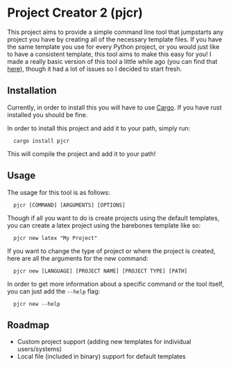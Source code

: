 # Project Creator 2 (pjcr)

This project aims to provide a simple command line tool that jumpstarts any project you have by creating all of the necessary template files. If you have the same template you use for every Python project, or you would just like to have a consistent template, this tool aims to make this easy for you! I made a really basic version of this tool a little while ago (you can find that [here](https://github.com/TheSharkhead2/Project_Creator)), though it had a lot of issues so I decided to start fresh.

## Installation 

Currently, in order to install this you will have to use [Cargo](https://github.com/rust-lang/cargo). If you have rust installed you should be fine. 

In order to install this project and add it to your path, simply run: 
```
  cargo install pjcr
```

This will compile the project and add it to your path!

## Usage 

The usage for this tool is as follows: 
``` 
  pjcr [COMMAND] [ARGUMENTS] [OPTIONS]
```

Though if all you want to do is create projects using the default templates, you can create a latex project using the barebones template like so: 
```
  pjcr new latex "My Project"
```

If you want to change the type of project or where the project is created, here are all the arguments for the new command: 
```
  pjcr new [LANGUAGE] [PROJECT NAME] [PROJECT TYPE] [PATH]
```

In order to get more information about a specific command or the tool itself, you can just add the ```--help``` flag: 
```
  pjcr new --help  
```


## Roadmap 
- Custom project support (adding new templates for individual users/systems)
- Local file (included in binary) support for default templates
